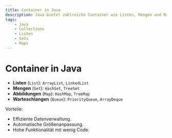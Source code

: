 ```yaml
---
title: Container in Java
description: Java bietet zahlreiche Container wie Listen, Mengen und Maps im Paket `java.util`.
tags:
    - Java
    - Collections
    - Listen
    - Sets
    - Maps
---
```


# Container in Java

- **Listen** (`List`): `ArrayList`, `LinkedList`
- **Mengen** (`Set`): `HashSet`, `TreeSet`
- **Abbildungen** (`Map`): `HashMap`, `TreeMap`
- **Warteschlangen** (`Queue`): `PriorityQueue`, `ArrayDeque`

Vorteile:
- Effiziente Datenverwaltung.
- Automatische Größenanpassung.
- Hohe Funktionalität mit wenig Code.

